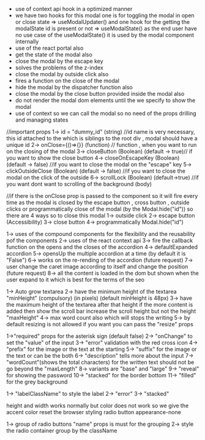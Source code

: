 <!-- React Context Portal Modal -->

-   use of context api hook in a optimized manner
-   we have two hooks for this modal one is for toggling the modal in open or close state => useModalUpdater()
    and one hook for the getting the modalState id is present or not => useModalState()
    as the end user have no use case of the useModalState() it is used by the modal component internally
-   use of the react portal also
-   get the state of the modal also
-   close the modal by the escape key
-   solves the problems of the z-index
-   close the modal by outside click also
-   fires a function on the close of the modal
-   hide the modal by the dispatcher function also
-   close the modal by the close button provided inside the modal also
-   do not render the modal dom elements until the we specify to show the modal
-   use of context so we can call the modal so no need of the props drilling and managing states

//important props
1-> id = "dummy_id" (string) //id name is very necessary, this id attached to the which is siblings to the root div , modal should have a unique id
2-> onClose={()=>{}} (function) // function , when you want to run on the closing of the modal
3-> closeButton (Boolean) (default -> true)// if you want to show the close button
4-> closeOnEscapeKey (Boolean) (default -> false) //if you want to close the modal on the "escape" key
5-> clickOutsideClose (Boolean) (default -> false) //if you want to close the modal on the click of the outside
6-> scrollLock (Boolean) (default->true) //if you want dont want to scrolling of the background (body)

//if there is the onClose prop is passed to the <Modal onClose={}> component so it will fire every time as the modal is closed by the
escape button , cross button , outside clicks or programmatically close of the modal (by the Modal.hide("id"))
so there are 4 ways so to close this modal
1-> outside click
2-> escape button (Accessibility)
3-> close button
4-> programmatically Modal.hide("id")

<!-- React Accordion Component -->

1-> uses of the compound components for the flexibility and the reusability pof the components
2-> uses of the react context api
3-> fire the callback function on the opens and the closes of the accordion
4-> defaultExpanded accordion
5-> opensUp the multiple accordion at a time (by default it is "False")
6-> works on the re-rending of the accordion (future request)
7-> user change the caret image according to itself and change the position (future request)
8-> all the content is loaded in the dom but shown when the user expand to it which is best for the terms of the seo

<!-- React TextArea -->

1-> Auto grow textarea
2-> have the minimum height of the textarea "minHeight" (compulsory) (in pixels) (default minHeight is 48px)
3-> have the maximum height of the textarea after that height if the more content is added then show the scroll bar increase the scroll height but not the height "maxHeight"
4-> max word count also which will stops the writing
5-> by default resizing is not allowed if you want you can pass the "resize" props

<!-- react Custom Input Floating label-->

1->"required" props for the asterisk sign (default false)
2-> "onChange" to set the "value" of the input
3-> "error" validation with the red cross icon
4-> "prefix" for the image or the text at the starting
5-> "suffix" for the image or the text or can be the both
6-> "description" tells more about the input
7-> "wordCount"(shows the total characters) for the written text should not be go beyond the "maxLength"
8-> variants are "base" and "large"
9-> "reveal" for showing the password
10-> "stacked" for the border bottom
11-> "filled" for the grey background

<!-- react Normal input  -->

1-> "labelClassName" to style the label
2-> "error"
3-> "stacked"

<!-- React Radio button -->

height and width works normally but color does not work so we give the accent color
reset the browser styling radio button
appearance-none

1-> group of radio buttons "name" props is must for the grouping
2-> style the radio container group by the className
